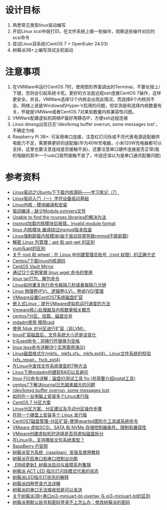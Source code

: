 # 设计目标
1. 熟悉常见类型linux驱动编写
2. 开启Linux scsi中层打印，在文件系统上做一些操作，观察这些操作对应的scsi命令
3. 尝试Linux双系统(CentOS 7 + OpenEuler 24.03)
4. 树莓派3B+上编写测试主机驱动

# 注意事项
1. 在VMWare中运行CentOS 7时，使用图形界面调出的Terminal，不要长按上/下键，否则会引起系统卡死。更好的方法是远程ssh连接CentOS 7操作，这样更安全。并且，VMWare选择12个内核会出现此情况，而选择8个内核则不会。网络上说是Windows的Hyper-V启用的问题，但实测是和选择内核数量有关，怀疑是VMWare或者CentOS 7对某些数量内核兼容性问题。
2. VMWare配置虚拟机网络IP最好用静态IP，方便ssh远程连接
3. Linux dmesg出现日志'/dev/kmsg buffer overrun, some messages lost'，不确定为啥
4. Raspberry Pi 3B+: 可采用串口连接，注意红灯闪烁或不亮代表电源适配器供电能力不足，需更换更好的适配器(华为40W充电器，小米120W充电器都可以支持，这里也要注意连线是否接触不良)，还要注意串口硬件连接是否正常(我的电脑的其中一个usb口居然接触不良了，中途还误以为是串口通讯配置问题)

# 参考资料
- [Linux驱动之Ubuntu下下载内核源码——学习笔记（7）](https://blog.csdn.net/lang523493505/article/details/104413086)
- [Linux驱动入门（一）字符设备驱动基础](https://blog.csdn.net/weixin_42462202/article/details/99887783)
- [Linux内核 - 模块编译和安装](https://www.cnblogs.com/lrh-xl/p/5315994.html)
- [驱动编译 - 缺少Module.symvers文件](https://www.jianshu.com/p/05450481c10e)
- [Unable to find the ncurses libraries的解决办法](https://blog.csdn.net/zn2857/article/details/53618443)
- [insmod加载内核模块后报错，Invalid module format](https://blog.csdn.net/lijunnanxcx/article/details/104714202)
- [linux 内核模块 编译绕过insmod版本检查](https://blog.csdn.net/whatday/article/details/108865961)
- [Linux强制卸载内核模块(由于驱动异常导致rmmod不能卸载)](https://blog.csdn.net/gatieme/article/details/75108154)
- [解密 Linux 包管理：apt 和 apt-get 的区别](https://www.sysgeek.cn/apt-vs-apt-get)
- [yum与apt的区别](https://blog.csdn.net/qq_26182553/article/details/79869666)
- [关于 root 和 wheel：在 Linux 中创建管理员账号（root 权限）的正确方式](https://sysin.org/blog/linux-root/)
- [Centos7下载linux内核源码](https://blog.csdn.net/wh_computers/article/details/114272949)
- [CentOS Vault Mirror](https://vault.centos.org/)
- [通过12个实例掌握 linux wget 命令的使用](https://segmentfault.com/a/1190000043454293)
- [linux tar打包、解包命令](https://www.jianshu.com/p/b9a667d8cb1e)
- [Linux如何重复执行命令每隔几秒或者每隔几分钟](https://www.cnblogs.com/Hackerman/p/16032582.html)
- [Linux 物理卷(PV)、逻辑卷(LV)、卷组(VG)管理](https://www.cnblogs.com/lijiaman/p/12885649.html)
- [VMware设置CentOS7系统磁盘扩容](https://blog.csdn.net/weixin_43744059/article/details/109612543)
- [嵌入式Linux：提升VMware虚拟机运行速度的方法](https://cloud.tencent.com/developer/article/2375523)
- [Vmware核心处理器及内核数量相关概念](https://www.cnblogs.com/gambler/p/13227652.html)
- [centos7分区、挂载、磁盘合并](https://blog.csdn.net/qq_43076825/article/details/117125811)
- [mdadm使用 移除raid](https://blog.csdn.net/u010953692/article/details/107364357)
- [使用 fdisk 对分区进行扩容（非LVM）](https://blog.csdn.net/sx_1706/article/details/127673151)
- [linux扩容磁盘后，文件系统大小还是没变化](https://blog.csdn.net/qq_41999034/article/details/111031490)
- [tr与sed命令：将换行符替换为空格](https://www.jianshu.com/p/82c7a18c1120)
- [linux less命令详解(9个实用案例演示)](https://blog.csdn.net/weixin_51376678/article/details/121485496)
- [Linux磁盘格式化(mkfs、mkfs.xfs、mkfs.ext4)、Linux文件系统的校验(xfs_repair、fsck_ext4)](https://blog.csdn.net/qq_41453285/article/details/86822769)
- [在Linux中查找文件系统类型的7种方法](https://cloud.tencent.com/developer/article/2126656)
- [Linux下用mdadm创建软RAID以及避坑](https://ruohai.wang/202310/mdadm-create-soft-raid-guide/)
- [linux FIO命令详解：磁盘IO测试工具 fio (并简要介绍iostat工具)](https://www.cnblogs.com/chenjunwu/p/14420178.html)
- [centos7下解决journal日志越来越大的问题](https://cloud.tencent.com/developer/article/1671561)
- [/dev/kmsg buffer overrun, some messages lost](https://wiki.gentoo.org/wiki/Systemd#.2Fdev.2Fkmsg_buffer_overrun.2C_some_messages_lost)
- [如何在一台电脑上安装多个Linux发行版](https://blog.csdn.net/u011507599/article/details/52537846)
- [CentOS 7 分区方案](https://www.cnblogs.com/yogurtwu/p/10717001.html)
- [Linux分区方案、分区建议及手动分区操作步骤](https://zhiliao.h3c.com/theme/details/213685)
- [在同一个硬盘上安装多个 Linux 发行版](https://www.cnblogs.com/youxia/p/linux018.html)
- [CentOS7磁盘管理-分区扩容-使用gparted图形化工具或系统命令](https://www.jianshu.com/p/e5de5f6c3229)
- [VMware 虚拟SCSI、SATA 和 NVMe 存储控制器条件、限制和兼容性](https://blog.csdn.net/allway2/article/details/121842811)
- [VMware创建虚拟机时选择是否将虚拟磁盘拆分](https://www.cnblogs.com/realzhangsan/p/17759698.html)
- [在Linux中，支持哪些文件系统类型？](https://www.cnblogs.com/huangjiabobk/p/18160095)
- [RaspBerry Pi官网](https://www.raspberrypi.com/)
- [树莓派官方系统（raspbian）安装及使用教程](https://blog.csdn.net/Yhen1/article/details/120355150)
- [树莓派开启串口和串口控制台功能](https://lingshunlab.com/book/raspberry-pi/connect-raspberry-pi-terminal-via-serial-port-from-pc)
- [【持续更新】树莓派启动与故障系列集锦](https://blog.csdn.net/junzhu_beautifulpig/article/details/125947358)
- [树莓派 ACT LED 指示灯闪烁模式代表的状态](https://shumeipai.nxez.com/2021/05/26/raspberry-pi-act-led-error-patterns.html)
- [树莓派LED指示灯状态的解释](https://shumeipai.nxez.com/2014/09/30/raspberry-pi-led-status-detail.html)
- [树莓派四种登录方法详解](https://blog.csdn.net/qq_44333320/article/details/125476095)
- [树莓派的串口无法接收但是可以发送](https://wenku.csdn.net/answer/895rwxunh9)
- [关于树莓派3B+串口pi3-miniuart-bt-overlay 与 pi3-miniuart-bt的区别](https://www.cnblogs.com/wuquaaa/p/11922801.html)
- [树莓派用默认账号和密码登录不上怎么办；修改树莓派的密码](https://blog.csdn.net/l_z_y_000/article/details/129017995)